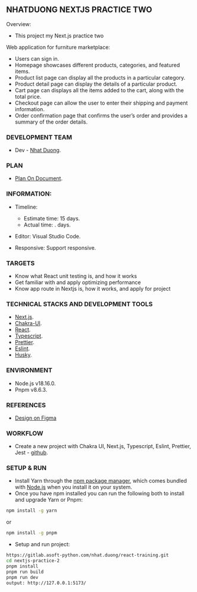 ## NHATDUONG NEXTJS PRACTICE TWO

Overview:

- This project my Next.js practice two

Web application for furniture marketplace:

- Users can sign in.
- Homepage showcases different products, categories, and featured items.
- Product list page can display all the products in a particular category.
- Product detail page can display the details of a particular product.
- Cart page can displays all the items added to the cart, along with the total price.
- Checkout page can allow the user to enter their shipping and payment information.
- Order confirmation page that confirms the user’s order and provides a summary of the order details.


### DEVELOPMENT TEAM

- Dev - [Nhat Duong](nhat.duong@asnet.com.vn).

### PLAN

- [Plan On Document](https://docs.google.com/document/d/1Cs8TiMPgTIlmdGmJEKn4Hh34PT2c1GkUw2VJbIrfcUE/edit?usp=sharing).

### INFORMATION:

- Timeline:

  - Estimate time: 15 days.
  - Actual time: . days.

- Editor: Visual Studio Code.
- Responsive: Support responsive.

### TARGETS

- Know what React unit testing is, and how it works
- Get familiar with and apply optimizing performance
- Know app route in Nextjs is, how it works, and apply for project

### TECHNICAL STACKS AND DEVELOPMENT TOOLS

- [Next.js](https://nextjs.org/).
- [Chakra-UI](https://chakra-ui.com/).
- [React](https://reactjs.org/docs/introducing-jsx.html).
- [Typescript](https://www.typescriptlang.org/docs/handbook/react.html).
- [Prettier](https://prettier.io/).
- [Eslint](https://eslint.org/).
- [Husky](https://typicode.github.io/husky/#/).

### ENVIRONMENT

- Node.js v18.16.0.
- Pnpm v8.6.3.

### REFERENCES

- [Design on Figma](https://www.figma.com/file/qO1ZS6c4V1dmQqwIzxgN84/NextJS-Practice-1?node-id=16%3A0&t=dsZtLVarmK1mAVvo-1)

### WORKFLOW

- Create a new project with Chakra UI, Next.js, Typescript, Eslint, Prettier, Jest - [github](https://github.com/abhishekbhardwaj/chakraui-react-next.js-typescript-eslint-jest-starter).

### SETUP & RUN

- Install Yarn through the [npm package manager](https://www.npmjs.com/), which comes bundled with [Node.js](https://nodejs.org/en/) when you install it on your system.
- Once you have npm installed you can run the following both to install and upgrade Yarn or Pnpm:

```bash
npm install -g yarn
```

or

```bash
npm install -g pnpm
```

- Setup and run project:

```bash
https://gitlab.asoft-python.com/nhat.duong/react-training.git
cd nextjs-practice-2
pnpm install
pnpm run build
pnpm run dev
output: http://127.0.0.1:5173/
```
